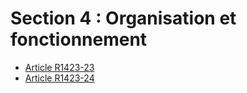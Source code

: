 # Section 4 : Organisation et fonctionnement

* [Article R1423-23](./LEGIARTI000018536773.md)
* [Article R1423-24](./LEGIARTI000018536771.md)
